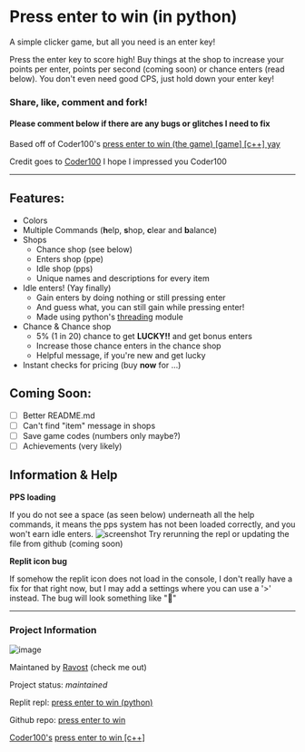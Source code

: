 # Press enter to win (in python)
A simple clicker game, but all you need is an enter key!

Press the enter key to score high! Buy things at the shop to increase your points per enter, points per second (coming soon) or chance enters (read below). You don't even need good CPS, just hold down your enter key!

### Share, like, comment and fork!
#### Please comment below if there are any bugs or glitches I need to fix

Based off of Coder100's [press enter to win (the game) [game] [c++] yay](https://replit.com/@Coder100/press-enter-to-win-the-game-game-c-yay?v=1)

Credit goes to [Coder100](https://replit.com/@Coder100)
I hope I impressed you Coder100

-----------

## Features:
- Colors
- Multiple Commands (**h**elp, **s**hop, **c**lear and **b**alance)
- Shops
  - Chance shop (see below)
  - Enters shop (ppe)
  - Idle shop (pps)
  - Unique names and descriptions for every item
- Idle enters! (Yay finally)
  - Gain enters by doing nothing or still pressing enter
  - And guess what, you can still gain while pressing enter!
  - Made using python's [threading](https://docs.python.org/3/library/threading.html) module
- Chance & Chance shop
  - 5% (1 in 20) chance to get **LUCKY!!** and get bonus enters
  - Increase those chance enters in the chance shop
  - Helpful message, if you're new and get lucky
- Instant checks for pricing (buy **now** for ...)

## Coming Soon:
- [ ] Better README.md
- [ ] Can't find "item" message in shops
- [ ] Save game codes (numbers only maybe?)
- [ ] Achievements (very likely)

## Information & Help <!-- Helpdesk? -->
**PPS loading**

If you do not see a space (as seen below) underneath all the help commands, it means the pps system has not been loaded correctly, and you won't earn idle enters.
![screenshot](https://ravost.repl.co/uploads/Screenshot.png)
Try rerunning the repl or updating the file from github (coming soon)

**Replit icon bug**

If somehow the replit icon does not load in the console, I don't really have a fix for that right now, but I may add a settings where you can use a '>' instead. The bug will look something like "␻"

---------
### Project Information
![image](https://img.shields.io/badge/pip_needed-nope-red.png)

Maintaned by [Ravost](https://replit.com/@Ravost) (check me out)

Project status: _maintained_ <!-- hopefully always -->

Replit repl: [press enter to win (python)](https://replit.com/@Ravost/press-enter-to-win-python?v=1)

Github repo: [press enter to win](https://github.com/Ravost99/press-enter-to-win/)

[Coder100's](https://replit.com/@Coder100) [press enter to win [c++]](https://replit.com/@Coder100/press-enter-to-win-the-game-game-c-yay?v=1)